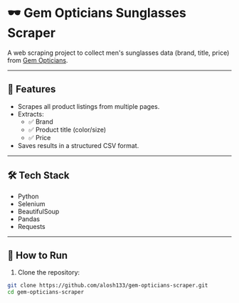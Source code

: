 # 🕶️ Gem Opticians Sunglasses Scraper

A web scraping project to collect men's sunglasses data (brand, title, price) from [Gem Opticians](https://gemopticians.com/collections/mens-sunglasses).

---

## 📌 Features

- Scrapes all product listings from multiple pages.
- Extracts:
  - ✅ Brand
  - ✅ Product title (color/size)
  - ✅ Price
- Saves results in a structured CSV format.

---

## 🛠️ Tech Stack

- Python
- Selenium
- BeautifulSoup
- Pandas
- Requests

---

## 🚀 How to Run

1. Clone the repository:

```bash
git clone https://github.com/alosh133/gem-opticians-scraper.git
cd gem-opticians-scraper
